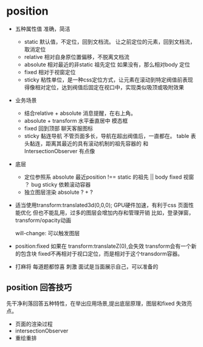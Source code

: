 # position

- 五种属性值 准确，简洁
    - static 默认值，不定位，回到文档流。
        让之前定位的元素，回到文档流，取消定位
    - relative 相对自身原位置偏移，不脱离文档流
    - absolute 相对最近的非static 祖先定位
        如果没有，那么相对body 定位
    - fixed 相对于视窗定位
    - sticky 粘性单位，是一种css定位方式，让元素在滚动到特定阀值前表现得像相对定位，达到阀值后固定在视口中，实现类似吸顶或吸附效果

- 业务场景
    - 结合relative + absolute 消息提醒，在右上角。
    - absolute + transform 水平垂直居中 模态框
    - fixed 回到顶部 聊天客服图标
    - sticky 黏连导航 不管页面多长，导航在超出阀值后，一直都在。
        table 表头黏连，距离其最近的具有滚动机制的祖先容器的
        和IntersectionObserver 有点像

- 底层
    - 定位参照系
    absolute 最近position !== static 的祖先 || body
    fixed 视窗 ？ bug
    sticky 依赖滚动容器
    - 独立图层渲染
    absolute ? + ?

- 适当使用transform:translated3d(0,0,0);
    GPU硬件加速，有利于css 页面性能优化
    但也不能乱用，过多的图层会增加内存和管理开销
    比如，登录弹窗，transform/opacity动画

    will-change: 可以触发图层

- position:fixed 如果在 transform:translateZ(0),会失效
    transform会有一个新的包含块 fixed不再相对于视口定位，而是相对于这个transdorm容器。

- 打麻将 每道题都惊喜 刺激
    面试是当面展示自己，可以准备的

## position 回答技巧
先干净利落回答五种特性，在举出应用场景,提出底层原理，图层和fixed 失效亮点。

- 页面的渲染过程
- intersectionObserver 
- 重绘重排

